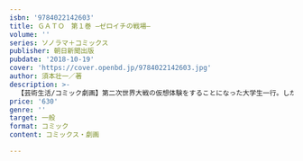 ```yaml
---
isbn: '9784022142603'
title: ＧＡＴＯ　第１巻 ―ゼロイチの戦場―
volume: ''
series: ソノラマ＋コミックス
publisher: 朝日新聞出版
pubdate: '2018-10-19'
cover: 'https://cover.openbd.jp/9784022142603.jpg'
author: 須本壮一／著
description: >-
  【芸術生活/コミック劇画】第二次世界大戦の仮想体験をすることになった大学生一行。しかし仮想現のはずが、撃たれた仲間は血を流し死んでしまう。これはゲームなのか、リアルなのか……。『永遠の０』『奪還』の須本壮一が描く、戦争サバイバル！
price: '630'
genre: ''
target: 一般
format: コミック
content: コミックス・劇画

---
```

